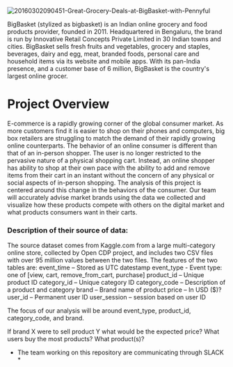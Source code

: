 ![20160302090451-Great-Grocery-Deals-at-BigBasket-with-Pennyful](https://user-images.githubusercontent.com/100390727/179639387-e32733ce-8e48-4109-a3a2-98919d21cff0.jpg)

BigBasket (stylized as bigbasket) is an Indian online grocery and food products provider, founded in 2011. Headquartered in Bengaluru, the brand is run by Innovative Retail Concepts Private Limited in 30 Indian towns and cities. BigBasket sells fresh fruits and vegetables, grocery and staples, beverages, dairy and egg, meat, branded foods, personal care and household items via its website and mobile apps. With its pan-India presence, and a customer base of 6 million, BigBasket is the country's largest online grocer.

# Project Overview
E-commerce is a rapidly growing corner of the global consumer market. As more customers find it is easier to shop on their phones and computers, big box retailers are struggling to match the demand of their rapidly growing online counterparts. The behavior of an online consumer is different than that of an in-person shopper. The user is no longer restricted to the pervasive nature of a physical shopping cart. Instead, an online shopper has ability to shop at their own pace with the ability to add and remove items from their cart in an instant without the concern of any physical or social aspects of in-person shopping. The analysis of this project is centered around this change in the behaviors of the consumer. Our team will accurately advise market brands using the data we collected and visualize how these products compete with others on the digital market and what products consumers want in their carts.

### Description of their source of data:
The source dataset comes from Kaggle.com from a large multi-category online store, collected by Open CDP project, and includes two CSV files with over 95 million values between the two files.  The features of the two tables are: 
event_time – Stored as UTC datestamp
event_type - Event type: one of [view, cart, remove_from_cart, purchase]
product_id – Unique product ID
category_id – Unique category ID
category_code – Description of a product and category
brand – Brand name of product
price – In USD ($)?
user_id – Permanent user ID
user_session – session based on user ID

The focus of our analysis will be around event_type, product_id, category_code, and brand.

If brand X were to sell product Y what would be the expected price?
What users buy the most products? What product(s)?

* The team working on this repository are communicating through SLACK *

